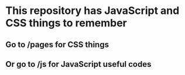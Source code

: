 # This repository has JavaScript and CSS things to remember

## Go to /pages for CSS things
## Or go to /js for JavaScript useful codes